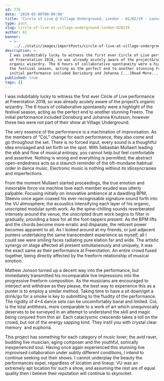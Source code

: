 ```yaml
---
id: 776
date: '2019-03-08T00:00:00'
title: 'Circle of Live @ Village Underground, London - 02/02/19 - Loose Lips'
type: post
slug: circle-of-live-at-village-underground-london-020219
author: 61
banner:
  - >-
    ../../static/images/importPosts/circle-of-live-at-village-underground-london-020219/image776.jpeg
description: >-
  I was indubitably lucky to witness the first ever Circle of Live performance
  at Freerotation 2018, so was already acutely aware of the project&rsquo;s
  organic wizardry. The 6 hours of collaborative spontaneity were a highlight of
  the festival season, acting as the perfect end to another stunning Freero. The
  initial performance included Dorisburg and Johanna [...]Read More...
published: true
tags: []
---
```

I was indubitably lucky to witness the first ever Circle of Live performance at Freerotation 2018, so was already acutely aware of the project’s organic wizardry. The 6 hours of collaborative spontaneity were a highlight of the festival season, acting as the perfect end to another stunning Freero. The initial performance included Dorisburg and Johanna Knutsson, however these two were not part of their show at Village Underground.

The very essence of the performance is a machination of improvisation. As the members of “CoL” change for each performance, they also come and go throughout the set. There is no forced input, every sound is a thoughtful idea envisaged and set forth on the spot. With Sebastian Mullaert leading the ebb and flow of musical entropy, you cannot help but feel comfortable and assertive. Nothing is wrong and everything is permitted; the abstract open-endedness acts as a staunch reminder of the oft-mundane habitual order in dance music. Electronic music is nothing without its idiosyncrasies and imperfections.

From the moment Mullaert started proceedings, the true emotion and inexorable force via machine love each member exuded was utterly palpable. Focusing initially on innovative ambience at a dawdling BPM, Steevio once again coaxed his ever-recognisable signature sound forth into the VU atmosphere; the acoustics intensifying each layer of his organic, unscripted modular synth work. As the spine-chilling sounds reverberated intensely around the venue, the unscripted drum work begins to filter in gradually, providing a base for all the foot-tappers present. As the BPM lifts and the chords become more erratic and disparate, the reticent power becomes apparent to all. As I looked around at my friends, or just adjacent punters undertaking the same transcendent experience as myself, all I could see were smiling faces radiating pure elation far and wide. The artistic synergy on stage affected all present simultaneously and uniquely, it was the exact same as their performance at Freerotation. An entire crowd fused together, being directly affected by the freeform relationship of musical emotion.

Mathew Jonson turned up a decent way into the performance, but immediately transmitted his incomparable live impressions into the progressive freeform composition. As the musicians are encouraged to interject and withdraw as they please, the best way to experience this as a punter is to employ a similar method. Taking time to have a sit down/get a drink/go for a smoke is key to submitting to the fluidity of the performance. The rigidity of 4×4 dance sets can be uncomfortably banal and limited. CoL is the total antithesis, more comparable to a work of art which unequivocally deserves to be surveyed in an attempt to understand the skill and magic being conjured from thin air. Each cataclysmic crescendo takes a toll on the crowd, but not of the energy sapping kind. They instil you with crystal clear memory  and euphoria.

This project has something for each category of music lover; the avid raver, budding live musician, aging composer and the youthful, sonically inexperienced soul. Having once again experienced this stunning live improvised collaboration under subtly different conditions, I intend to continue seeking out their shows. I cannot underplay the beauty the performances expel, regardless of location and lineup. VU was an extremely apt location for such a show, and assuming the rest are of equal quality then I believe their reputation will continue to skyrocket.